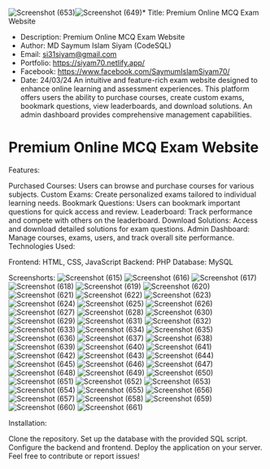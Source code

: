 ![Screenshot (653)](https://github.com/SISIYAM/premium_Exam_portal/assets/71134419/8f90ed75-0040-4111-b12c-39e4d57c2ea1)![Screenshot (649)](https://github.com/SISIYAM/premium_Exam_portal/assets/71134419/4927df39-d5aa-43a2-8ddb-8b5f39d3a793)* Title: Premium Online MCQ Exam Website
* Description: Premium Online MCQ Exam Website
* Author: MD Saymum Islam Siyam (CodeSQL)
* Email: si31siyam@gmail.com
* Portfolio: https://siyam70.netlify.app/
* Facebook: https://www.facebook.com/SaymumIslamSiyam70/
* Date: 24/03/24
An intuitive and feature-rich exam website designed to enhance online learning and assessment experiences. This platform offers users the ability to purchase courses, create custom exams, bookmark questions, view leaderboards, and download solutions. An admin dashboard provides comprehensive management capabilities.

# Premium Online MCQ Exam Website

Features:

Purchased Courses: Users can browse and purchase courses for various subjects.
Custom Exams: Create personalized exams tailored to individual learning needs.
Bookmark Questions: Users can bookmark important questions for quick access and review.
Leaderboard: Track performance and compete with others on the leaderboard.
Download Solutions: Access and download detailed solutions for exam questions.
Admin Dashboard: Manage courses, exams, users, and track overall site performance.
Technologies Used:

Frontend: HTML, CSS, JavaScript
Backend: PHP
Database: MySQL

Screenshorts: 
![Screenshot (615)](https://github.com/SISIYAM/premium_Exam_portal/assets/71134419/03fdacb9-274a-4523-bb8e-6f7c18079038)
![Screenshot (616)](https://github.com/SISIYAM/premium_Exam_portal/assets/71134419/9c92c700-9e23-44f7-967c-24340070e25c)
![Screenshot (617)](https://github.com/SISIYAM/premium_Exam_portal/assets/71134419/ee31275f-3329-42ff-8320-e6cdeb1202fa)
![Screenshot (618)](https://github.com/SISIYAM/premium_Exam_portal/assets/71134419/2c513136-f0b8-41af-920f-80d7a949b1fb)
![Screenshot (619)](https://github.com/SISIYAM/premium_Exam_portal/assets/71134419/3881ff2a-8720-4472-9022-45617de9b3bc)
![Screenshot (620)](https://github.com/SISIYAM/premium_Exam_portal/assets/71134419/a64ce1cb-bf3c-4825-b6c8-843614c55fae)
![Screenshot (621)](https://github.com/SISIYAM/premium_Exam_portal/assets/71134419/3c256963-7b58-4de5-9740-7bedece79b45)
![Screenshot (622)](https://github.com/SISIYAM/premium_Exam_portal/assets/71134419/2a7b1e2f-7a47-487f-b3b0-f22ceed80ca7)
![Screenshot (623)](https://github.com/SISIYAM/premium_Exam_portal/assets/71134419/a7be5eba-f4e4-44af-a08f-2d0cdc9f49d1)
![Screenshot (624)](https://github.com/SISIYAM/premium_Exam_portal/assets/71134419/3ef10517-30cc-4d7f-acff-07737f450f4f)
![Screenshot (625)](https://github.com/SISIYAM/premium_Exam_portal/assets/71134419/6315e6db-9ae3-4673-bb2a-a6ef3477ac30)
![Screenshot (626)](https://github.com/SISIYAM/premium_Exam_portal/assets/71134419/7849860a-1b61-4d21-a9dd-c53f8b9906f7)
![Screenshot (627)](https://github.com/SISIYAM/premium_Exam_portal/assets/71134419/7d20cf3c-8ead-4423-87d5-8cc38fbfd05a)
![Screenshot (628)](https://github.com/SISIYAM/premium_Exam_portal/assets/71134419/aeea5dc7-99c2-41e1-acee-8f27a6e52a91)
![Screenshot (630)](https://github.com/SISIYAM/premium_Exam_portal/assets/71134419/3bc576df-5d56-4cd8-8639-e60e5daa5ee0)
![Screenshot (629)](https://github.com/SISIYAM/premium_Exam_portal/assets/71134419/b50a95cc-91f1-411c-9dca-8a014e4be343)
![Screenshot (631)](https://github.com/SISIYAM/premium_Exam_portal/assets/71134419/3bd0b757-7171-4549-9798-9f7905bb192a)
![Screenshot (632)](https://github.com/SISIYAM/premium_Exam_portal/assets/71134419/8d6e2f86-34f6-45b4-a312-57f475e62854)
![Screenshot (633)](https://github.com/SISIYAM/premium_Exam_portal/assets/71134419/92e92f98-9607-4dd7-b341-b71c3e7d80a7)
![Screenshot (634)](https://github.com/SISIYAM/premium_Exam_portal/assets/71134419/45f343b7-a70f-4f10-8f57-ad226bf52f4f)
![Screenshot (635)](https://github.com/SISIYAM/premium_Exam_portal/assets/71134419/40d6990e-aa58-4b84-b9a6-b1c183cdf9c8)
![Screenshot (636)](https://github.com/SISIYAM/premium_Exam_portal/assets/71134419/ec456e08-181b-4ee7-8163-a63a4874eb5b)
![Screenshot (637)](https://github.com/SISIYAM/premium_Exam_portal/assets/71134419/e98d2ad4-bca5-4250-8748-9551e75e5b5e)
![Screenshot (638)](https://github.com/SISIYAM/premium_Exam_portal/assets/71134419/b3e95467-9a19-4220-ac54-980887d45cf7)
![Screenshot (639)](https://github.com/SISIYAM/premium_Exam_portal/assets/71134419/c3c2a4ba-1c75-4882-8352-4bec668b7c3a)
![Screenshot (640)](https://github.com/SISIYAM/premium_Exam_portal/assets/71134419/5e09a815-2c08-44ea-a98c-0eeb9321b77b)
![Screenshot (641)](https://github.com/SISIYAM/premium_Exam_portal/assets/71134419/4d1b9299-2119-45ff-a4bd-bddb588d3066)
![Screenshot (642)](https://github.com/SISIYAM/premium_Exam_portal/assets/71134419/c701f55c-1295-456f-92d3-6e150590d5eb)
![Screenshot (643)](https://github.com/SISIYAM/premium_Exam_portal/assets/71134419/4e20bd5c-84bb-487d-95d8-371c343274a4)
![Screenshot (644)](https://github.com/SISIYAM/premium_Exam_portal/assets/71134419/0fc32aa9-bb3d-4385-989e-e247f1eff2f0)
![Screenshot (645)](https://github.com/SISIYAM/premium_Exam_portal/assets/71134419/9176fa1b-b3ed-4505-9979-e471d3f98041)
![Screenshot (646)](https://github.com/SISIYAM/premium_Exam_portal/assets/71134419/69858ca7-ea10-4beb-b1f6-9164adfd8396)
![Screenshot (647)](https://github.com/SISIYAM/premium_Exam_portal/assets/71134419/e3aa7e25-0442-4725-9216-ce57ab0f2d80)
![Screenshot (648)](https://github.com/SISIYAM/premium_Exam_portal/assets/71134419/d8eaaeb6-abe1-46df-83a4-719819740dc3)
![Screenshot (649)](https://github.com/SISIYAM/premium_Exam_portal/assets/71134419/a1be8cac-216b-4ea2-8a19-bbb5ea4305a2)
![Screenshot (650)](https://github.com/SISIYAM/premium_Exam_portal/assets/71134419/3caa0a85-81cf-4bcb-be5a-1a9dd82e55f6)
![Screenshot (651)](https://github.com/SISIYAM/premium_Exam_portal/assets/71134419/adebf6b6-32c3-4326-a5d3-103a394d1f70)
![Screenshot (652)](https://github.com/SISIYAM/premium_Exam_portal/assets/71134419/06d5c8d8-5e58-4a3b-a55e-9df202e4b7b8)
![Screenshot (653)](https://github.com/SISIYAM/premium_Exam_portal/assets/71134419/399c99cb-232e-4336-98fd-f6399f3efb17)
![Screenshot (654)](https://github.com/SISIYAM/premium_Exam_portal/assets/71134419/e0d0f2c5-e443-4587-932e-3891005370cb)
![Screenshot (655)](https://github.com/SISIYAM/premium_Exam_portal/assets/71134419/00497744-c604-4d3e-bb15-0c784b046533)
![Screenshot (656)](https://github.com/SISIYAM/premium_Exam_portal/assets/71134419/58518323-33ef-4509-bc69-f9b9ffdc5122)
![Screenshot (657)](https://github.com/SISIYAM/premium_Exam_portal/assets/71134419/521f1867-fd58-4749-95cc-e27290611f0d)
![Screenshot (658)](https://github.com/SISIYAM/premium_Exam_portal/assets/71134419/e1e58974-fad6-4c5e-843f-a8c907f414eb)
![Screenshot (659)](https://github.com/SISIYAM/premium_Exam_portal/assets/71134419/205683d2-e479-40fb-82fd-ea71971638c8)
![Screenshot (660)](https://github.com/SISIYAM/premium_Exam_portal/assets/71134419/4730217a-7072-46fb-ab3a-fa67464e1eb1)
![Screenshot (661)](https://github.com/SISIYAM/premium_Exam_portal/assets/71134419/7ecbe4b6-1a6d-4cda-98e5-7bb9d89c42ca)



Installation:

Clone the repository.
Set up the database with the provided SQL script.
Configure the backend and frontend.
Deploy the application on your server.
Feel free to contribute or report issues!
